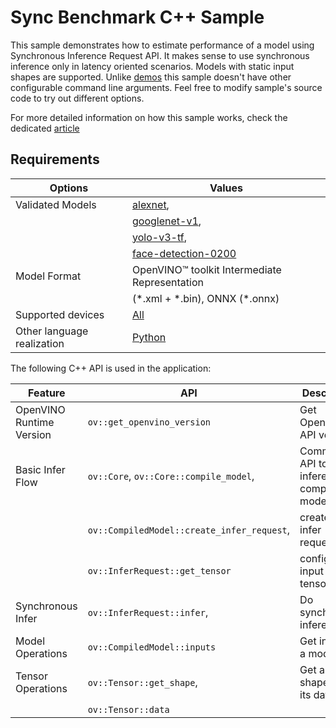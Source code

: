 # Sync Benchmark C++ Sample

This sample demonstrates how to estimate performance of a model using Synchronous Inference Request API. It makes sense to use synchronous inference only in latency oriented scenarios. Models with static input shapes are supported. Unlike [demos](https://docs.openvino.ai/2023.3/omz_demos.html) this sample doesn't have other configurable command line arguments. Feel free to modify sample's source code to try out different options.

For more detailed information on how this sample works, check the dedicated [article](https://docs.openvino.ai/2023.3/openvino_sample_sync_benchmark.html)

## Requirements

| Options                        | Values                                                                                                                   |
| -------------------------------| -------------------------------------------------------------------------------------------------------------------------|
| Validated Models               | [alexnet](https://docs.openvino.ai/nightly/omz_models_model_alexnet.html),                                               |
|                                | [googlenet-v1](https://docs.openvino.ai/nightly/omz_models_model_googlenet_v1.html),                                     |
|                                | [yolo-v3-tf](https://docs.openvino.ai/nightly/omz_models_model_yolo_v3_tf.html),                                         |
|                                | [face-detection-0200](https://docs.openvino.ai/nightly/omz_models_model_face_detection_0200.html)                        |
| Model Format                   | OpenVINO™ toolkit Intermediate Representation                                                                            |
|                                | (\*.xml + \*.bin), ONNX (\*.onnx)                                                                                        |
| Supported devices              | [All](https://docs.openvino.ai/2024/about-openvino/compatibility-and-support/supported-devices.html)                      |
| Other language realization     | [Python](https://docs.openvino.ai/2023.3/openvino_sample_sync_benchmark.html)                                            |

The following C++ API is used in the application:

| Feature                  | API                                          | Description                                  |
| -------------------------| ---------------------------------------------|----------------------------------------------|
| OpenVINO Runtime Version | ``ov::get_openvino_version``                 | Get Openvino API version.                    |
| Basic Infer Flow         | ``ov::Core``, ``ov::Core::compile_model``,   | Common API to do inference: compile a model, |
|                          | ``ov::CompiledModel::create_infer_request``, | create an infer request,                     |
|                          | ``ov::InferRequest::get_tensor``             | configure input tensors.                     |
| Synchronous Infer        | ``ov::InferRequest::infer``,                 | Do synchronous inference.                    |
| Model Operations         | ``ov::CompiledModel::inputs``                | Get inputs of a model.                       |
| Tensor Operations        | ``ov::Tensor::get_shape``,                   | Get a tensor shape and its data.             |
|                          | ``ov::Tensor::data``                         |                                              |

